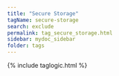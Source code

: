 ```yaml
---
title: "Secure Storage"
tagName: secure-storage
search: exclude
permalink: tag_secure_storage.html
sidebar: mydoc_sidebar
folder: tags
---
```

{% include taglogic.html %}